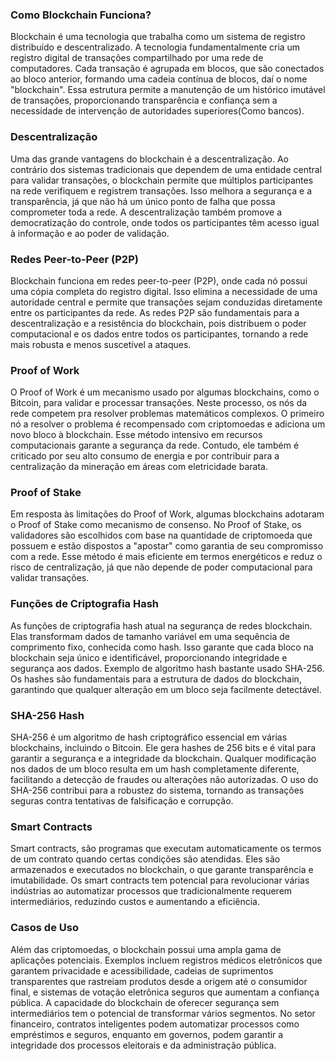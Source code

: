 
### Como Blockchain Funciona?

Blockchain é uma tecnologia que trabalha como um sistema de registro distribuído e descentralizado. A tecnologia fundamentalmente cria um registro digital de transações compartilhado por uma rede de computadores. Cada transação é agrupada em blocos, que são conectados ao bloco anterior, formando uma cadeia contínua de blocos, daí o nome "blockchain". Essa estrutura permite a manutenção de um histórico imutável de transações, proporcionando transparência e confiança sem a necessidade de intervenção de autoridades superiores(Como bancos).

### Descentralização

Uma das grande vantagens do blockchain é a descentralização. Ao contrário dos sistemas tradicionais que dependem de uma entidade central para validar transações, o blockchain permite que múltiplos participantes na rede verifiquem e registrem transações. Isso melhora a segurança e a transparência, já que não há um único ponto de falha que possa comprometer toda a rede. A descentralização também promove a democratização do controle, onde todos os participantes têm acesso igual à informação e ao poder de validação.

### Redes Peer-to-Peer (P2P)

Blockchain funciona em redes peer-to-peer (P2P), onde cada nó possui uma cópia completa do registro digital. Isso elimina a necessidade de uma autoridade central e permite que transações sejam conduzidas diretamente entre os participantes da rede. As redes P2P são fundamentais para a descentralização e a resistência do blockchain, pois distribuem o poder computacional e os dados entre todos os participantes, tornando a rede mais robusta e menos suscetível a ataques.

### Proof of Work

O Proof of Work é um mecanismo usado por algumas blockchains, como o Bitcoin, para validar e processar transações. Neste processo, os nós da rede competem pra resolver problemas matemáticos complexos. O primeiro nó a resolver o problema é recompensado com criptomoedas e adiciona um novo bloco à blockchain. Esse método intensivo em recursos computacionais garante a segurança da rede. Contudo, ele também é criticado por seu alto consumo de energia e por contribuir para a centralização da mineração em áreas com eletricidade barata.

### Proof of Stake

Em resposta às limitações do Proof of Work, algumas blockchains adotaram o Proof of Stake  como mecanismo de consenso. No Proof of Stake, os validadores são escolhidos com base na quantidade de criptomoeda que possuem e estão dispostos a "apostar" como garantia de seu compromisso com a rede. Esse método é mais eficiente em termos energéticos e reduz o risco de centralização, já que não depende de poder computacional para validar transações.

### Funções de Criptografia Hash

As funções de criptografia hash atual na segurança de redes blockchain. Elas transformam dados de tamanho variável em uma sequência de comprimento fixo, conhecida como hash. Isso garante que cada bloco na blockchain seja único e identificável, proporcionando integridade e segurança aos dados. Exemplo de algoritmo hash bastante usado SHA-256. Os hashes são fundamentais para a estrutura de dados do blockchain, garantindo que qualquer alteração em um bloco seja facilmente detectável.

### SHA-256 Hash

SHA-256 é um algoritmo de hash criptográfico essencial em várias blockchains, incluindo o Bitcoin. Ele gera hashes de 256 bits e é vital para garantir a segurança e a integridade da blockchain. Qualquer modificação nos dados de um bloco resulta em um hash completamente diferente, facilitando a detecção de fraudes ou alterações não autorizadas. O uso do SHA-256 contribui para a robustez do sistema, tornando as transações seguras contra tentativas de falsificação e corrupção.

### Smart Contracts

Smart contracts, são programas que executam automaticamente os termos de um contrato quando certas condições são atendidas. Eles são armazenados e executados no blockchain, o que garante transparência e imutabilidade. Os smart contracts tem potencial para revolucionar várias indústrias ao automatizar processos que tradicionalmente requerem intermediários, reduzindo custos e aumentando a eficiência.

### Casos de Uso

Além das criptomoedas, o blockchain possui uma ampla gama de aplicações potenciais. Exemplos incluem registros médicos eletrônicos que garantem privacidade e acessibilidade, cadeias de suprimentos transparentes que rastreiam produtos desde a origem até o consumidor final, e sistemas de votação eletrônica seguros que aumentam a confiança pública. A capacidade do blockchain de oferecer segurança sem intermediários tem o potencial de transformar vários segmentos. No setor financeiro, contratos inteligentes podem automatizar processos como empréstimos e seguros, enquanto em governos, podem garantir a integridade dos processos eleitorais e da administração pública.
